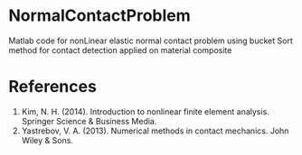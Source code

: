 # NormalContactProblem
Matlab code for nonLinear elastic normal contact problem using bucket Sort method for contact detection applied on material composite


# References
1. Kim, N. H. (2014). Introduction to nonlinear finite element analysis. Springer Science & Business Media.
2. Yastrebov, V. A. (2013). Numerical methods in contact mechanics. John Wiley & Sons.
